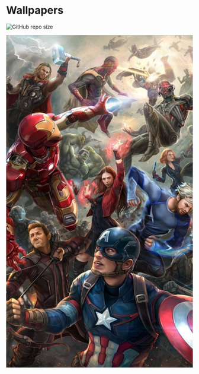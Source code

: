 # Wallpapers

![GitHub repo size](https://img.shields.io/github/repo-size/mehulagg/Images)

![Marvel image](/Wallpapers/14176_4k_marvel_.jpg)
